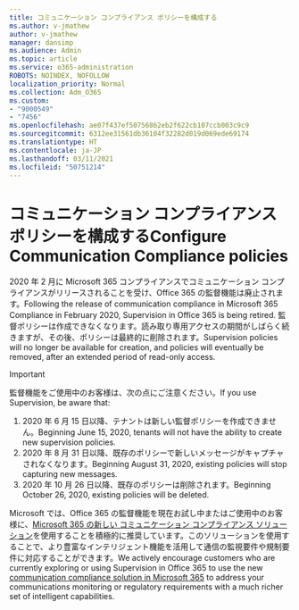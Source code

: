 ```yaml
---
title: コミュニケーション コンプライアンス ポリシーを構成する
ms.author: v-jmathew
author: v-jmathew
manager: dansimp
ms.audience: Admin
ms.topic: article
ms.service: o365-administration
ROBOTS: NOINDEX, NOFOLLOW
localization_priority: Normal
ms.collection: Adm_O365
ms.custom:
- "9000549"
- "7456"
ms.openlocfilehash: ae07f437ef50756862eb2f622cb107ccb003c9c9
ms.sourcegitcommit: 6312ee31561db36104f32282d019d069ede69174
ms.translationtype: HT
ms.contentlocale: ja-JP
ms.lasthandoff: 03/11/2021
ms.locfileid: "50751214"
---
```

# <a name="configure-communication-compliance-policies"></a><span data-ttu-id="9aff9-102">コミュニケーション コンプライアンス ポリシーを構成する</span><span class="sxs-lookup"><span data-stu-id="9aff9-102">Configure Communication Compliance policies</span></span>

<span data-ttu-id="9aff9-103">2020 年 2 月に Microsoft 365 コンプライアンスでコミュニケーション コンプライアンスがリリースされることを受け、Office 365 の監督機能は廃止されます。</span><span class="sxs-lookup"><span data-stu-id="9aff9-103">Following the release of communication compliance in Microsoft 365 Compliance in February 2020, Supervision in Office 365 is being retired.</span></span> <span data-ttu-id="9aff9-104">監督ポリシーは作成できなくなります。読み取り専用アクセスの期間がしばらく続きますが、その後、ポリシーは最終的に削除されます。</span><span class="sxs-lookup"><span data-stu-id="9aff9-104">Supervision policies will no longer be available for creation, and policies will eventually be removed, after an extended period of read-only access.</span></span>

> [!IMPORTANT]
> <span data-ttu-id="9aff9-105">監督機能をご使用中のお客様は、次の点にご注意ください。</span><span class="sxs-lookup"><span data-stu-id="9aff9-105">If you use Supervision, be aware that:</span></span>
>
> 1. <span data-ttu-id="9aff9-106">2020 年 6 月 15 日以降、テナントは新しい監督ポリシーを作成できません。</span><span class="sxs-lookup"><span data-stu-id="9aff9-106">Beginning June 15, 2020, tenants will not have the ability to create new supervision policies.</span></span>
> 2. <span data-ttu-id="9aff9-107">2020 年 8 月 31 日以降、既存のポリシーで新しいメッセージがキャプチャされなくなります。</span><span class="sxs-lookup"><span data-stu-id="9aff9-107">Beginning August 31, 2020, existing policies will stop capturing new messages.</span></span>
> 3. <span data-ttu-id="9aff9-108">2020 年 10 月 26 日以降、既存のポリシーは削除されます。</span><span class="sxs-lookup"><span data-stu-id="9aff9-108">Beginning October 26, 2020, existing policies will be deleted.</span></span>

<span data-ttu-id="9aff9-109">Microsoft では、Office 365 の監督機能を現在お試し中またはご使用中のお客様に、[Microsoft 365 の新しい コミュニケーション コンプライアンス ソリューション](https://go.microsoft.com/fwlink/?linkid=2128593)を使用することを積極的に推奨しています。このソリューションを使用することで、より豊富なインテリジェント機能を活用して通信の監視要件や規制要件に対応することができます。</span><span class="sxs-lookup"><span data-stu-id="9aff9-109">We actively encourage customers who are currently exploring or using Supervision in Office 365 to use the new [communication compliance solution in Microsoft 365](https://go.microsoft.com/fwlink/?linkid=2128593) to address your communications monitoring or regulatory requirements with a much richer set of intelligent capabilities.</span></span>
